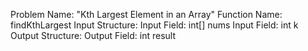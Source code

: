 Problem Name: "Kth Largest Element in an Array"
Function Name: findKthLargest
Input Structure:
Input Field: int[] nums
Input Field: int k
Output Structure: 
Output Field: int result
